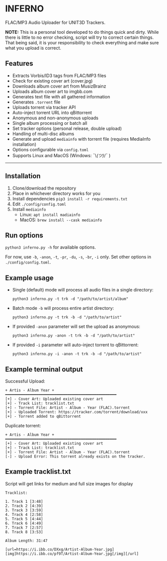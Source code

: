 # INFERNO
FLAC/MP3 Audio Uploader for UNIT3D Trackers.


**NOTE:** This is a personal tool developed to do things quick and dirty. While there is little to no error checking, script will try to correct certain things. That being said, it is your responsibility to check everything and make sure what you upload is correct.


## Features

* Extracts Vorbis/ID3 tags from FLAC/MP3 files
* Check for existing cover art (cover.jpg)
* Downloads album cover art from MusizBrainz
* Uploads album cover art to imgbb.com
* Generates text file with all gathered information
* Generates `.torrent` file
* Uploads torrent via tracker API
* Auto-inject torrent URL into qBittorrent
* Anonymous and non-anonymous uploads
* Single album processing or batch all
* Set tracker options (personal release, double upload)
* Handling of multi-disc albums
* Generate and upload `mediainfo` with torrent file (requires MediaInfo installation)
* Options configurable via `config.toml`
* Supports Linux and MacOS (Windows: ¯\\_(ツ)_/¯ )

---

## Installation

1. Clone/download the repository
2. Place in whichever directory works for you
3. Install dependencies `pip3 install -r requirements.txt`
4. Edit `./config/config.toml`
5. Install `mediainfo`
   * Linux: `apt install madiainfo`
   * MacOS: `brew install --cask mediainfo`

## Run options

`python3 inferno.py -h` for available options.

For now, use `-b`, `-anon`, `-t`, `-pr`, `-du`, `-s`, `-br`, `-i` only. Set other options in `./config/config.toml`.

## Example usage

* Single (default) mode will process all audio files in a single directory:

  `python3 inferno.py -t trk -d "/path/to/artist/album"`

* Batch mode `-b` will process entire artist directory:

  `python3 inferno.py -t trk -b -d "/path/to/artist"`

* If provided `-anon` parameter will set the upload as anonymous:

  `python3 inferno.py -anon -t trk -b -d "/path/to/artist"`

* If provided `-i` parameter will auto-inject torrent to qBittorrent:

  `python3 inferno.py -i -anon -t trk -b -d "/path/to/artist"`

## Example terminal output

Successful Upload:
```
+ Artis - Album Year +
━━━━━━━━━━━━━━━━━━━━━━━━━━━━━━━━━━━━━━━━━━━━━━━━━━
[+] - Cover Art: Uploaded existing cover art
[+] - Track List: tracklist.txt
[+] - Torrent File: Artist - Album - Year (FLAC).torrent
[+] - Uploaded Torrent: https://tracker.com/torrent/download/xxx
[+] - Torrent added to qBittorrent
```
Duplicate torrent:
```
+ Artis - Album Year +
━━━━━━━━━━━━━━━━━━━━━━━━━━━━━━━━━━━━━━━━━━━━━━━━━━
[+] - Cover Art: Uploaded existing cover art
[+] - Track List: tracklist.txt
[+] - Torrent File: Artist - Album - Year (FLAC).torrent
[-] - Upload Error: This torrent already exists on the tracker.
```

## Example tracklist.txt

Script will get links for medium and full size images for display

```
Tracklist:

1. Track 1 [3:48]
2. Track 2 [4:39]
3. Track 3 [3:59]
4. Track 4 [2:58]
5. Track 5 [4:44]
6. Track 6 [4:49]
7. Track 7 [2:57]
8. Track 8 [3:53]

Album Length: 31:47

[url=https://i.ibb.co/DXxg/Artist-Album-Year.jpg][img]https://i.ibb.co/pf9T/Artist-Album-Year.jpg[/img][/url]
```
